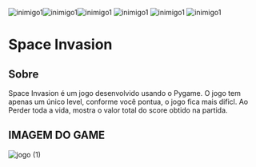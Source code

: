 ![inimigo1](https://github.com/user-attachments/assets/613bf4fa-2505-4727-aa9d-05c3aa7667d5)![inimigo1](https://github.com/user-attachments/assets/b2c84105-0e23-40e8-a28a-8566fa78b87d)![inimigo1](https://github.com/user-attachments/assets/4274028e-1863-4b78-8944-5290a7f15b4b) ![inimigo1](https://github.com/user-attachments/assets/7bd77ad0-ce3a-4d21-9f56-71839c3e1a45) ![inimigo1](https://github.com/user-attachments/assets/2796dba4-ee54-4bbe-8467-11d6497df2ff) ![inimigo1](https://github.com/user-attachments/assets/c30d0166-ff25-45ab-a2f0-af05e2012d11)







#  Space Invasion 

## Sobre  

Space Invasion é um jogo desenvolvido usando o Pygame. O jogo tem apenas um único level, conforme você pontua, o jogo fica mais dificl. Ao Perder toda a vida, mostra o valor total do score obtido na partida. 



## IMAGEM DO GAME  
![jogo (1)](https://github.com/user-attachments/assets/1e648642-0020-40bb-8b76-d91dfa6c2182)

